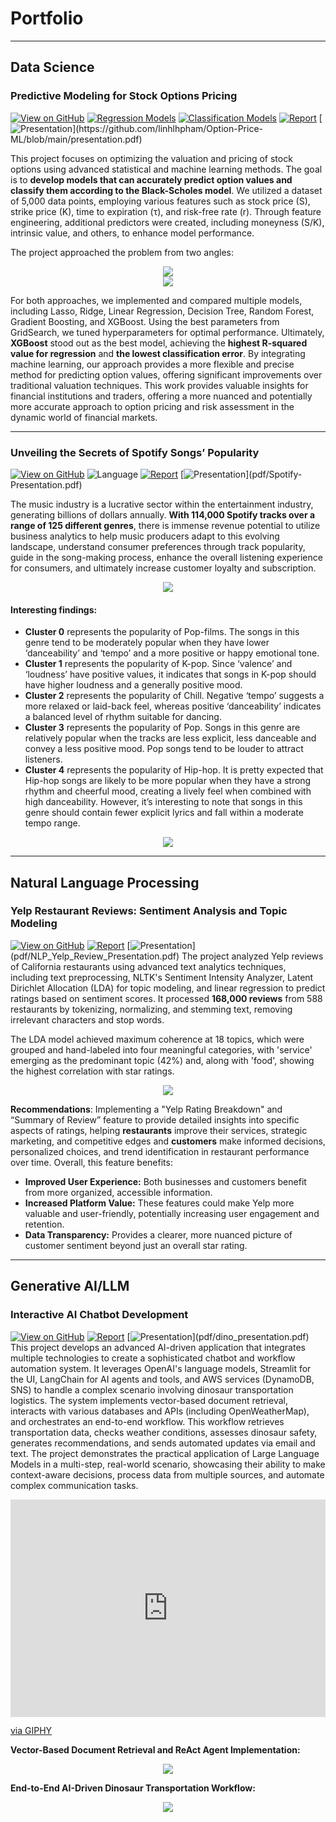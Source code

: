 # Portfolio
---
## Data Science

### Predictive Modeling for Stock Options Pricing 

[![View on GitHub](https://img.shields.io/badge/GitHub-View_on_GitHub-blue?logo=GitHub)](https://github.com/linhlhpham/Option-Price-ML?tab=readme-ov-file)
[![Regression Models](https://img.shields.io/badge/Colab-Regression_Models-blue?logo=Google&logoColor=FDBA18)](https://colab.research.google.com/drive/13FJsXto6rr6m-O_lyBX1W79VxXQdHTIk?usp=sharing)
[![Classification Models](https://img.shields.io/badge/Colab-Classification_Models-blue?logo=Google&logoColor=FDBA18)](https://colab.research.google.com/drive/1ZL1KpN-ayBskdhZy8T25PqQ5Xq59ehsv?usp=sharing)
[![Report](https://img.shields.io/badge/PDF-Report-red?logo=PDF)](https://github.com/linhlhpham/Option-Price-ML/blob/main/Group_6_report.pdf)
[![Presentation](https://img.shields.io/badge/Presentation-salmon?)](https://github.com/linhlhpham/Option-Price-ML/blob/main/presentation.pdf)

This project focuses on optimizing the valuation and pricing of stock options using advanced statistical and machine learning methods. The goal is to **develop models that can accurately predict option values and classify them according to the Black-Scholes model**. We utilized a dataset of 5,000 data points, employing various features such as stock price (S), strike price (K), time to expiration (τ), and risk-free rate (r). Through feature engineering, additional predictors were created, including moneyness (S/K), intrinsic value, and others, to enhance model performance.

The project approached the problem from two angles:
<center><img src="images/PM1.png"/></center>
<center><img src="images/PM2.png"/></center>

For both approaches, we implemented and compared multiple models, including Lasso, Ridge, Linear Regression, Decision Tree, Random Forest, Gradient Boosting, and XGBoost. Using the best parameters from GridSearch, we tuned hyperparameters for optimal performance. Ultimately, **XGBoost** stood out as the best model, achieving the **highest R-squared value for regression** and **the lowest classification error**.
By integrating machine learning, our approach provides a more flexible and precise method for predicting option values, offering significant improvements over traditional valuation techniques. This work provides valuable insights for financial institutions and traders, offering a more nuanced and potentially more accurate approach to option pricing and risk assessment in the dynamic world of financial markets.

---
### Unveiling the Secrets of Spotify Songs’ Popularity

[![View on GitHub](https://img.shields.io/badge/GitHub-View_on_GitHub-blue?logo=GitHub)](https://github.com/linhlhpham/Spotify-Song-Popularity/blob/main/Project%20Code.ipynb)
![Language](https://img.shields.io/badge/Python-Language-navy?logo=Python)
[![Report](https://img.shields.io/badge/PDF-Report-red?logo=PDF)](pdf/Spotify-Report.pdf)
[![Presentation](https://img.shields.io/badge/Presentation-salmon?)](pdf/Spotify-Presentation.pdf)

The music industry is a lucrative sector within the entertainment industry, generating billions of dollars annually. **With 114,000 Spotify tracks over a range of 125 different genres**, there is immense revenue potential to utilize business analytics to help music producers adapt to this evolving landscape, understand consumer preferences through track popularity, guide in the song-making process, enhance the overall listening experience for consumers, and ultimately increase customer loyalty and subscription.

<center><img src="images/spotify graph.png"/></center>

#### Interesting findings:
- **Cluster 0** represents the popularity of Pop-films. The songs in this genre tend to be moderately popular when they have lower ‘danceability’ and ‘tempo’ and a more positive or happy emotional tone.
- **Cluster 1** represents the popularity of K-pop. Since ‘valence’ and ‘loudness’ have positive values, it indicates that songs in K-pop should have higher loudness and a generally positive mood.
- **Cluster 2** represents the popularity of Chill. Negative ‘tempo’ suggests a more relaxed or laid-back feel, whereas positive ‘danceability’ indicates a balanced level of rhythm suitable for dancing. 
- **Cluster 3** represents the popularity of Pop. Songs in this genre are relatively popular when the tracks are less explicit, less danceable and convey a less positive mood. Pop songs tend to be louder to attract listeners. 
- **Cluster 4** represents the popularity of Hip-hop. It is pretty expected that Hip-hop songs are likely to be more popular when they have a strong rhythm and cheerful mood, creating a lively feel when combined with high danceability. However, it’s interesting to note that songs in this genre should contain fewer explicit lyrics and fall within a moderate tempo range.

<center><img src="images/spotify clustering.png"/></center>

---

## Natural Language Processing

### Yelp Restaurant Reviews: Sentiment Analysis and Topic Modeling

[![View on GitHub](https://img.shields.io/badge/GitHub-View_on_GitHub-blue?logo=GitHub)](https://github.com/linhlhpham/Yelp-Topic-Sentiment)
[![Report](https://img.shields.io/badge/PDF-Report-red?logo=PDF)](pdf/NLP_Yelp_Report.pdf)
[![Presentation](https://img.shields.io/badge/Presentation-salmon?)](pdf/NLP_Yelp_Review_Presentation.pdf)
The project analyzed Yelp reviews of California restaurants using advanced text analytics techniques, including text preprocessing, NLTK's Sentiment Intensity Analyzer, Latent Dirichlet Allocation (LDA) for topic modeling, and linear regression to predict ratings based on sentiment scores. It processed **168,000 reviews** from 588 restaurants by tokenizing, normalizing, and stemming text, removing irrelevant characters and stop words.

The LDA model achieved maximum coherence at 18 topics, which were grouped and hand-labeled into four meaningful categories, with 'service' emerging as the predominant topic (42%) and, along with 'food', showing the highest correlation with star ratings.

<center><img src="images/NLP full.png"/></center>

**Recommendations**: Implementing a "Yelp Rating Breakdown" and “Summary of Review” feature to provide detailed insights into specific aspects of ratings, helping **restaurants** improve their services, strategic marketing, and competitive edges and **customers** make informed decisions, personalized choices, and trend identification in restaurant performance over time. Overall, this feature benefits:
- **Improved User Experience:** Both businesses and customers benefit from more organized, accessible information.
- **Increased Platform Value:** These features could make Yelp more valuable and user-friendly, potentially increasing user engagement and retention.
- **Data Transparency:** Provides a clearer, more nuanced picture of customer sentiment beyond just an overall star rating.

---

## Generative AI/LLM

### Interactive AI Chatbot Development
[![View on GitHub](https://img.shields.io/badge/GitHub-View_on_GitHub-blue?logo=GitHub)](https://github.com/linhlhpham/LLM-DinoTransport-SafetyBot)
[![Report](https://img.shields.io/badge/PDF-Report-red?logo=PDF)](pdf/dino_report.pdf)
[![Presentation](https://img.shields.io/badge/Presentation-salmon?)](pdf/dino_presentation.pdf)
This project develops an advanced AI-driven application that integrates multiple technologies to create a sophisticated chatbot and workflow automation system. It leverages OpenAI's language models, Streamlit for the UI, LangChain for AI agents and tools, and AWS services (DynamoDB, SNS) to handle a complex scenario involving dinosaur transportation logistics. The system implements vector-based document retrieval, interacts with various databases and APIs (including OpenWeatherMap), and orchestrates an end-to-end workflow. This workflow retrieves transportation data, checks weather conditions, assesses dinosaur safety, generates recommendations, and sends automated updates via email and text. The project demonstrates the practical application of Large Language Models in a multi-step, real-world scenario, showcasing their ability to make context-aware decisions, process data from multiple sources, and automate complex communication tasks.

<div style="width:100%;height:0;padding-bottom:69%;position:relative;"><iframe src="https://giphy.com/embed/ej4jQz8VlsftpGgOXh" width="100%" height="100%" style="position:absolute" frameBorder="0" class="giphy-embed" allowFullScreen></iframe></div><p><a href="https://giphy.com/gifs/ej4jQz8VlsftpGgOXh">via GIPHY</a></p>

**Vector-Based Document Retrieval and ReAct Agent Implementation:**
<center><img src="images/AI.png"/></center>

**End-to-End AI-Driven Dinosaur Transportation Workflow:**
<center><img src="images/AIWorkflow.jpeg"/></center>
